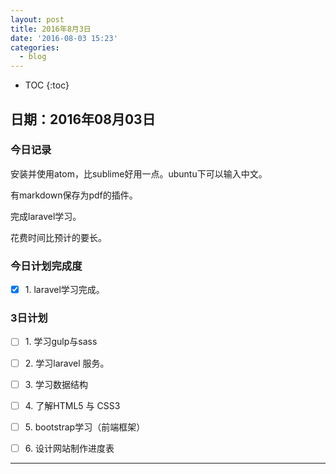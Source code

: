 ```yaml
---
layout: post
title: 2016年8月3日
date: '2016-08-03 15:23'
categories:
  - blog
---
```


* TOC
{:toc}

## 日期：2016年08月03日

### 今日记录

安装并使用atom，比sublime好用一点。ubuntu下可以输入中文。

有markdown保存为pdf的插件。

完成laravel学习。

花费时间比预计的要长。

### 今日计划完成度

- [X] 1\. laravel学习完成。

### 3日计划

- [ ] 1\. 学习gulp与sass

- [ ] 2\. 学习laravel 服务。

- [ ] 3\. 学习数据结构

- [ ] 4\. 了解HTML5 与 CSS3

- [ ] 5\. bootstrap学习（前端框架）

- [ ] 6\. 设计网站制作进度表

--------------------------------------------------------------------------------
